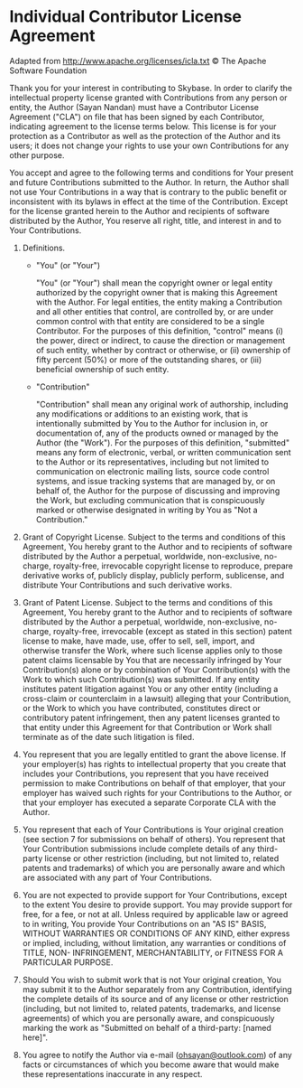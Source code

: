 # Individual Contributor License Agreement
Adapted from http://www.apache.org/licenses/icla.txt © The Apache Software Foundation

Thank you for your interest in contributing to Skybase. In order to clarify the intellectual property license granted with Contributions from any person or entity, the Author (Sayan Nandan) must have a Contributor License Agreement ("CLA") on file that has been signed by each Contributor, indicating agreement to the license terms below. This license is for your protection as a Contributor as well as the protection of the Author and its users; it does not change your rights to use your own Contributions for any other purpose.

You accept and agree to the following terms and conditions for Your present and future Contributions submitted to the Author. In return, the Author shall not use Your Contributions in a way that is contrary to the public benefit or inconsistent with its bylaws in effect at the time of the Contribution. Except for the license granted herein to the Author and recipients of software distributed by the Author, You reserve all right, title, and interest in and to Your Contributions.

1. Definitions.

    - "You" (or "Your")

    
        "You" (or "Your") shall mean the copyright owner or legal entity authorized by the copyright owner that is making this Agreement with the Author. For legal entities, the entity making a Contribution and all other entities that control, are controlled by, or are under common control with that entity are considered to be a single Contributor. For the purposes of this definition, "control" means (i) the power, direct or indirect, to cause the direction or management of such entity, whether by contract or otherwise, or (ii) ownership of fifty percent (50%) or more of the outstanding shares, or (iii) beneficial ownership of such entity.

    - "Contribution"

    
        "Contribution" shall mean any original work of authorship, including any modifications or additions to an existing work, that is intentionally submitted by You to the Author for inclusion in, or documentation of, any of the products owned or managed by the Author (the "Work"). For the purposes of this definition, "submitted" means any form of electronic, verbal, or written communication sent to the Author or its representatives, including but not limited to communication on electronic mailing lists, source code control systems, and issue tracking systems that are managed by, or on behalf of, the Author for the purpose of discussing and improving the Work, but excluding communication that is conspicuously marked or otherwise designated in writing by You as "Not a Contribution."

2. Grant of Copyright License. Subject to the terms and conditions of this Agreement, You hereby grant to the Author and to recipients of software distributed by the Author a perpetual, worldwide, non-exclusive, no-charge, royalty-free, irrevocable copyright license to reproduce, prepare derivative works of, publicly display, publicly perform, sublicense, and distribute Your Contributions and such derivative works.

3. Grant of Patent License. Subject to the terms and conditions of this Agreement, You hereby grant to the Author and to recipients of software distributed by the Author a perpetual, worldwide, non-exclusive, no-charge, royalty-free, irrevocable (except as stated in this section) patent license to make, have made, use, offer to sell, sell, import, and otherwise transfer the Work, where such license applies only to those patent claims licensable by You that are necessarily infringed by Your Contribution(s) alone or by combination of Your Contribution(s) with the Work to which such Contribution(s) was submitted. If any entity institutes patent litigation against You or any other entity (including a cross-claim or counterclaim in a lawsuit) alleging that your Contribution, or the Work to which you have contributed, constitutes direct or contributory patent infringement, then any patent licenses granted to that entity under this Agreement for that Contribution or Work shall terminate as of the date such litigation is filed.

4. You represent that you are legally entitled to grant the above license. If your employer(s) has rights to intellectual property that you create that includes your Contributions, you represent that you have received permission to make Contributions on behalf of that employer, that your employer has waived such rights for your Contributions to the Author, or that your employer has executed a separate Corporate CLA with the Author.

5. You represent that each of Your Contributions is Your original creation (see section 7 for submissions on behalf of others). You represent that Your Contribution submissions include complete details of any third-party license or other restriction (including, but not limited to, related patents and trademarks) of which you are personally aware and which are associated with any part of Your Contributions.

6. You are not expected to provide support for Your Contributions, except to the extent You desire to provide support. You may provide support for free, for a fee, or not at all. Unless required by applicable law or agreed to in writing, You provide Your Contributions on an "AS IS" BASIS, WITHOUT WARRANTIES OR CONDITIONS OF ANY KIND, either express or implied, including, without limitation, any warranties or conditions of TITLE, NON- INFRINGEMENT, MERCHANTABILITY, or FITNESS FOR A PARTICULAR PURPOSE.

7. Should You wish to submit work that is not Your original creation, You may submit it to the Author separately from any Contribution, identifying the complete details of its source and of any license or other restriction (including, but not limited to, related patents, trademarks, and license agreements) of which you are personally aware, and conspicuously marking the work as "Submitted on behalf of a third-party: [named here]".

8. You agree to notify the Author via e-mail (ohsayan@outlook.com) of any facts or circumstances of which you become aware that would make these representations inaccurate in any respect.
